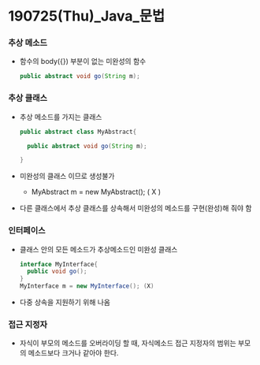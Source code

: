 # 190725(Thu)_Java\_문법

### 추상 메소드

- 함수의 body({}) 부분이 없는 미완성의 함수

  ```java
  public abstract void go(String m);
  ```

  

### 추상 클래스

- 추상 메소드를 가지는 클래스

  ```java
  public abstract class MyAbstract{
  
  	public abstract void go(String m);
  
  }
  ```

- 미완성의 클래스 이므로 생성불가
  - MyAbstract m = new MyAbstract(); ( X )
- 다른 클래스에서 추상 클래스를 상속해서 미완성의 메소드를 구현(완성)해 줘야 함

### 

### 인터페이스

- 클래스 안의 모든 메소드가 추상메소드인 미완성 클래스

  ```java
  interface MyInterface{
  	public void go();
  }
  MyInterface m = new MyInterface(); (X)
  ```

- 다중 상속을 지원하기 위해 나옴



### 접근 지정자

- 자식이 부모의 메소드를 오버라이딩 할 때, 자식메소드 접근 지정자의 범위는 부모의 메소드보다 크거나 같아야 한다.